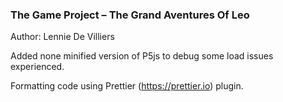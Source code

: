### The Game Project – The Grand Aventures Of Leo

Author: Lennie De Villiers

Added none minified version of P5js to debug some load issues experienced.

Formatting code using Prettier (https://prettier.io) plugin.
